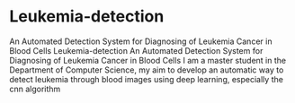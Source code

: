 # Leukemia-detection
An Automated Detection System for Diagnosing of Leukemia Cancer in Blood Cells
Leukemia-detection
An Automated Detection System for Diagnosing of Leukemia Cancer in Blood Cells I am a master student in the Department of Computer Science, my aim to develop an automatic way to detect leukemia through blood images using deep learning, especially the cnn algorithm
